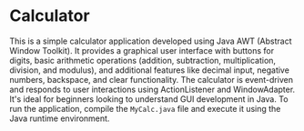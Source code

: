 # Calculator
This is a simple calculator application developed using Java AWT (Abstract Window Toolkit). It provides a graphical user interface with buttons for digits, basic arithmetic operations (addition, subtraction, multiplication, division, and modulus), and additional features like decimal input, negative numbers, backspace, and clear functionality. The calculator is event-driven and responds to user interactions using ActionListener and WindowAdapter. It's ideal for beginners looking to understand GUI development in Java. To run the application, compile the `MyCalc.java` file and execute it using the Java runtime environment.
